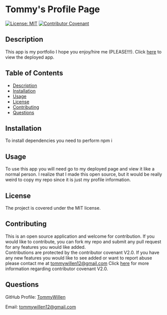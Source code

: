 # Tommy's Profile Page

[![License: MIT](https://img.shields.io/badge/License-MIT-yellow.svg)](https://opensource.org/licenses/MIT)
[![Contributor Covenant](https://img.shields.io/badge/Contributor%20Covenant-v2.0%20adopted-ff69b4.svg)](https://www.contributor-covenant.org/version/2/0/code_of_conduct/code_of_conduct.md)

## Description

This app is my portfolio I hope you enjoy/hire me (PLEASE!!!). Click [here](https://tommywillen.github.io) to view the deployed app.

## Table of Contents
    
- [Description](#description)
- [Installation](#Installation)
- [Usage](#Usage)
- [License](#License)
- [Contributing](#Contributing)
- [Questions](#Questions)
    
## Installation

To install dependencies you need to perform npm i
    
## Usage
    
To use this app you will need go to my deployed page and view it like a normal person. I realize that I made this open source, but it would be really weird to copy my repo since it is just my profile information.

## License
    
The project is covered under the MIT license.
    
## Contributing
    
This is an open source application and welcome for contribution. If you would like to contribute, you can fork my repo and submit any pull request for any features you would like added.    
Contributions are protected by the contributor covenant V2.0. If you have any new features you would like to see added or want to report abuse please contact me at tommywillen12@gmail.com 
Click [here](https://www.contributor-covenant.org/version/2/0/code_of_conduct/code_of_conduct.md) for more information regarding contributor covenant V2.0.
    
## Questions
    
GitHub Profile: [TommyWillen](https://github.com/TommyWillen)

Email: tommywillen12@gmail.com